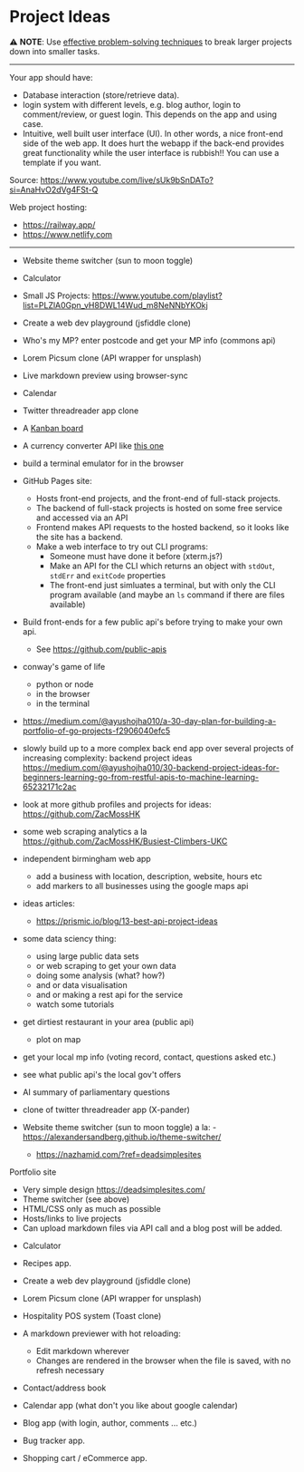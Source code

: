 # Project Ideas

:warning: **NOTE**: Use [effective problem-solving techniques](https://developer.mozilla.org/en-US/docs/Learn/Learning_and_getting_help#effective_problem-solving) to break larger projects down into smaller tasks.

----

Your app should have:

- Database interaction (store/retrieve data).
- login system with different levels, e.g. blog
author, login to comment/review, or guest login. This depends on the app and using case.
- Intuitive, well built user interface (UI). In other
words, a nice front-end side of the web app. It
does hurt the webapp if the back-end provides
great functionality while the user interface is
rubbish!! You can use a template if you want.

Source: https://www.youtube.com/live/sUk9bSnDATo?si=AnaHvO2dVg4FSt-Q

Web project hosting:
* https://railway.app/
* https://www.netlify.com

----

* Website theme switcher (sun to moon toggle)

* Calculator

* Small JS Projects: https://www.youtube.com/playlist?list=PLZlA0Gpn_vH8DWL14Wud_m8NeNNbYKOkj

* Create a web dev playground (jsfiddle clone)

* Who's my MP? enter postcode and get your MP info (commons api)

* Lorem Picsum clone (API wrapper for unsplash)

* Live markdown preview using browser-sync

* Calendar

* Twitter threadreader app clone

* A [Kanban board](https://www.youtube.com/watch?v=R8dYLbJiTUE)

* A currency converter API like [this one](https://freecurrencyapi.com/)

* build a terminal emulator for in the browser

* GitHub Pages site:
  + Hosts front-end projects, and the front-end of full-stack projects.
  + The backend of full-stack projects is hosted on some free service and
    accessed via an API
  + Frontend makes API requests to the hosted backend, so it looks like the
    site has a backend.
  + Make a web interface to try out CLI programs:
    - Someone must have done it before (xterm.js?)
    - Make an API for the CLI which returns an object with `stdOut`, `stdErr`
      and `exitCode` properties
    - The front-end just simluates a terminal, but with only the CLI program
      available (and maybe an `ls` command if there are files available)

* Build front-ends for a few public api's before trying to make your own api.
  + See https://github.com/public-apis

* conway's game of life
  + python or node
  + in the browser
  + in the terminal

* https://medium.com/@ayushojha010/a-30-day-plan-for-building-a-portfolio-of-go-projects-f2906040efc5

* slowly build up to a more complex back end app over several projects of increasing complexity:
backend project ideas
https://medium.com/@ayushojha010/30-backend-project-ideas-for-beginners-learning-go-from-restful-apis-to-machine-learning-65232171c2ac


* look at more github profiles and projects for ideas: https://github.com/ZacMossHK

* some web scraping analytics a la https://github.com/ZacMossHK/Busiest-Climbers-UKC

* independent birmingham web app
  + add a business with location, description, website, hours etc
  + add markers to all businesses using the google maps api

* ideas articles:
  + https://prismic.io/blog/13-best-api-project-ideas

* some data sciency thing:
  + using large public data sets
  + or web scraping to get your own data
  + doing some analysis (what? how?)
  + and or data visualisation
  + and or making a rest api for the service
  + watch some tutorials

* get dirtiest restaurant in your area (public api)
  + plot on map

* get your local mp info (voting record, contact, questions asked etc.)

* see what public api's the local gov't offers

* AI summary of parliamentary questions

* clone of twitter threadreader app (X-pander)

* Website theme switcher (sun to moon toggle) a la: - https://alexandersandberg.github.io/theme-switcher/
  - https://nazhamid.com/?ref=deadsimplesites

Portfolio site
  - Very simple design https://deadsimplesites.com/
  - Theme switcher (see above)
  - HTML/CSS only as much as possible
  - Hosts/links to live projects
  - Can upload markdown files via API call and a blog post will be added.
* Calculator
* Recipes app.
* Create a web dev playground (jsfiddle clone)
* Lorem Picsum clone (API wrapper for unsplash)
 * Hospitality POS system (Toast clone)

* A markdown previewer with hot reloading:
  - Edit markdown wherever
  - Changes are rendered in the browser when the file is saved, with no refresh necessary

* Contact/address book

* Calendar app (what don't you like about google calendar)

* Blog app (with login, author, comments ... etc.)

* Bug tracker app.

* Shopping cart / eCommerce app.
